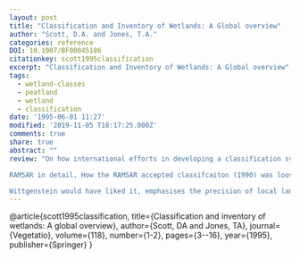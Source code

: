 ```yaml
---
layout: post
title: "Classification and Inventory of Wetlands: A Global overview"
author: "Scott, D.A. and Jones, T.A."
categories: reference
DOI: 10.1007/BF00045186
citationkey: scott1995classification
excerpt: "Classification and Inventory of Wetlands: A Global overview"
tags:
  - wetland-classes
  - peatland
  - wetland
  - classification
date: '1995-06-01 11:27'
modified: '2019-11-05 T18:17:25.000Z'
comments: true
share: true
abstract: ""
review: "On how international efforts in developing a classification system lagged behind in 1995.

RAMSAR in detail. How the RAMSAR accepted classifcaiton (1990) was loosely based on the US system defened by Cowardin et al (1979).

Wittgenstein would have liked it, emphasises the precision of local language that need to be preserved."
---
```

@article{scott1995classification,
  title={Classification and inventory of wetlands: A global overview},
  author={Scott, DA and Jones, TA},
  journal={Vegetatio},
  volume={118},
  number={1-2},
  pages={3--16},
  year={1995},
  publisher={Springer}
}
